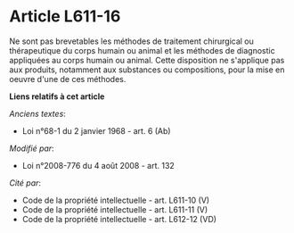 # Article L611-16

Ne sont pas brevetables les méthodes de traitement chirurgical ou thérapeutique du corps humain ou animal et les méthodes de
diagnostic appliquées au corps humain ou animal. Cette disposition ne s'applique pas aux produits, notamment aux substances
ou compositions, pour la mise en oeuvre d'une de ces méthodes.

**Liens relatifs à cet article**

_Anciens textes_:

  - Loi n°68-1 du 2 janvier 1968 - art. 6 (Ab)

_Modifié par_:

  - Loi n°2008-776 du 4 août 2008 - art. 132

_Cité par_:

  - Code de la propriété intellectuelle - art. L611-10 (V)
  - Code de la propriété intellectuelle - art. L611-11 (V)
  - Code de la propriété intellectuelle - art. L612-12 (VD)
